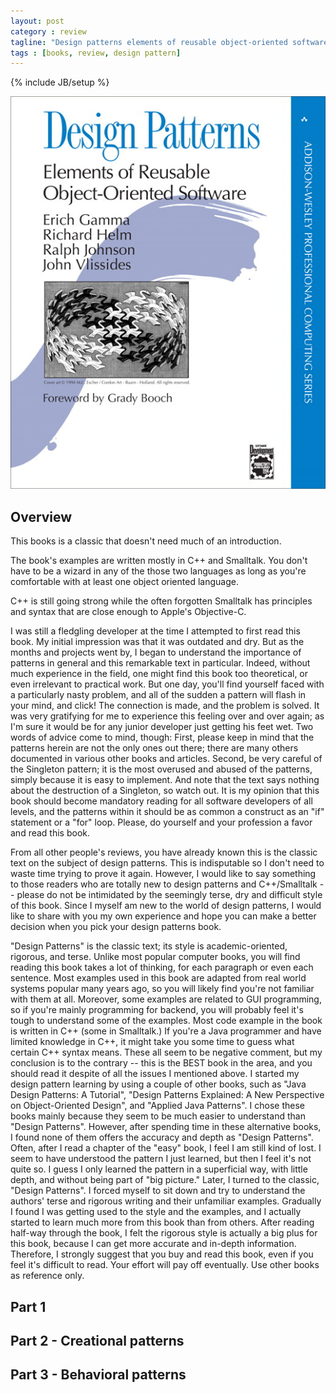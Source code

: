 ```yaml
---
layout: post
category : review
tagline: "Design patterns elements of reusable object-oriented software review"
tags : [books, review, design pattern]
---
```

{% include JB/setup %}

![Design patterns elements of reusable object-oriented software](/assets/img/reviews/gof.jpg)


## Overview

This books is a classic that doesn't need much of an introduction. 

The book's examples are written mostly in C++ and Smalltalk. You don't have to be a wizard in any of the those two languages as long as
you're comfortable with at least one object oriented language. 

C++ is still going strong while the often forgotten Smalltalk has principles and syntax that are close enough to Apple's Objective-C.

I was still a fledgling developer at the time I attempted to first read this book. 
My initial impression was that it was outdated and dry. 
But as the months and projects went by, I began to understand the importance of patterns in general and this remarkable text in particular.
Indeed, without much experience in the field, one might find this book too theoretical, or even irrelevant to practical work. 
But one day, you'll find yourself faced with a particularly nasty problem, and all of the sudden a pattern will flash in your mind, and click! 
The connection is made, and the problem is solved.
It was very gratifying for me to experience this feeling over and over again; as I'm sure it would be for any junior 
developer just getting his feet wet.
Two words of advice come to mind, though: First, please keep in mind that the patterns herein are not the only ones out there;
there are many others documented in various other books and articles. Second, be very careful of the Singleton pattern;
it is the most overused and abused of the patterns, simply because it is easy to implement. 
And note that the text says nothing about the destruction of a Singleton, so watch out.
It is my opinion that this book should become mandatory reading for all software developers of all levels, and the
patterns within it should be as common a construct as an "if" statement or a "for" loop. Please, do yourself and your 
profession a favor and read this book.

From all other people's reviews, you have already known this is the classic text on the subject of design patterns. 
This is indisputable so I don't need to waste time trying to prove it again.
However, I would like to say something to those readers who are totally new to design patterns and C++/Smalltalk -- 
please do not be intimidated by the seemingly terse, dry and difficult style of this book. 
Since I myself am new to the world of design patterns, I would like to share with you my own experience and hope you can
make a better decision when you pick your design patterns book.

"Design Patterns" is the classic text; its style is academic-oriented, rigorous, and terse. Unlike most popular computer books, 
you will find reading this book takes a lot of thinking, for each paragraph or even each sentence. Most examples used in
this book are adapted from real world systems popular many years ago, so you will likely find you're not familiar with
them at all. Moreover, some examples are related to GUI programming, so if you're mainly programming for backend, you 
will probably feel it's tough to understand some of the examples. Most code example in the book is written in C++ (some in Smalltalk.)
If you're a Java programmer and have limited knowledge in C++, it might take you some time to guess what certain C++ syntax means.
These all seem to be negative comment, but my conclusion is to the contrary -- this is the BEST book in the area, and 
you should read it despite of all the issues I mentioned above. I started my design pattern learning by using a couple
of other books, such as "Java Design Patterns: A Tutorial", "Design Patterns Explained: A New Perspective on
Object-Oriented Design", and "Applied Java Patterns". I chose these books mainly because they seem to be much easier 
to understand than "Design Patterns". However, after spending time in these alternative books, I found none of them 
offers the accuracy and depth as "Design Patterns". Often, after I read a chapter of the "easy" book, I feel I am still
kind of lost. I seem to have understood the pattern I just learned, but then I feel it's not quite so. I guess I only 
learned the pattern in a superficial way, with little depth, and without being part of "big picture." Later, I turned 
to the classic, "Design Patterns". I forced myself to sit down and try to understand the authors' terse and rigorous 
writing and their unfamiliar examples. Gradually I found I was getting used to the style and the examples, and I 
actually started to learn much more from this book than from others. After reading half-way through the book, I felt
the rigorous style is actually a big plus for this book, because I can get more accurate and in-depth information.
Therefore, I strongly suggest that you buy and read this book, even if you feel it's difficult to read. 
Your effort will pay off eventually. Use other books as reference only.

## Part 1 

## Part 2 - Creational patterns

## Part 3 - Behavioral patterns
